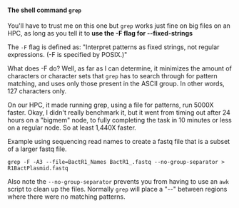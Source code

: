 #### The shell command `grep`

You'll have to trust me on this one but `grep` works just fine on big files on an HPC, as long as you 
tell it to **use the -F flag for --fixed-strings**

The `-F` flag is defined as:
"Interpret patterns as fixed strings, not regular expressions. (-F is specified by POSIX.)"

What does -F do? Well, as far as I can determine, it minimizes the amount of characters or character sets that `grep` has to search through for pattern matching, and uses only those present in the ASCII group. In other words, 127 characters only. 

On our HPC, it made running grep, using a file for patterns, run 5000X faster. Okay, I didn't really benchmark it, but it went from timing out after 24 hours on a "bigmem" node, to fully completing the task in 10 minutes or less on a regular node. So at least 1,440X faster. 

Example using sequencing read names to create a fastq file that is a subset of a larger fastq file. 

```
grep -F -A3 --file=BactR1_Names BactR1_.fastq --no-group-separator > R1BactPlasmid.fastq
```

Also note the `--no-group-separator` prevents you from having to use an `awk` script to clean up the files.
Normally `grep` will place a "--" between regions where there were no matching patterns. 